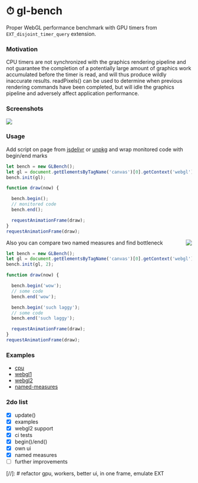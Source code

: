 # ⏱ gl-bench

Proper WebGL performance benchmark with GPU timers from `EXT_disjoint_timer_query` extension.

### Motivation
CPU timers are not synchronized with the graphics rendering pipeline and not guarantee the completion of a potentially
large amount of graphics work accumulated before the timer is read, and will thus produce wildly inaccurate results.
readPixels() can be used to determine when previous rendering commands have been completed,
but will idle the graphics pipeline and adversely affect application performance.

### Screenshots
![](https://habrastorage.org/webt/sj/_c/kl/sj_cklrwga2mhfzl6lt0cwvnhpe.png)

### Usage
Add script on page from [jsdelivr](https://cdn.jsdelivr.net/npm/gl-bench/dist/gl-bench.min.js) or [unpkg](https://unpkg.com/gl-bench/dist/gl-bench.min.js) and wrap monitored code with begin/end marks
```javascript
let bench = new GLBench();
let gl = document.getElementsByTagName('canvas')[0].getContext('webgl');
bench.init(gl);

function draw(now) {  

  bench.begin();
  // monitored code
  bench.end();

  requestAnimationFrame(draw);
}
requestAnimationFrame(draw);
```

Also you can compare two named measures and find bottleneck
<img align="right" src="https://habrastorage.org/webt/dj/7t/rc/dj7trcda4kry1k0btsxc7kbyn0k.png"/>

```javascript
let bench = new GLBench();
let gl = document.getElementsByTagName('canvas')[0].getContext('webgl');
bench.init(gl, 2);

function draw(now) {  

  bench.begin('wow');
  // some code
  bench.end('wow');

  bench.begin('such laggy');
  // some code
  bench.end('such laggy');

  requestAnimationFrame(draw);
}
requestAnimationFrame(draw);
```

### Examples
- [cpu](https://munrocket.github.io/gl-bench/examples/cpu.html)
- [webgl1](https://munrocket.github.io/gl-bench/examples/webgl1.html)
- [webgl2](https://munrocket.github.io/gl-bench/examples/webgl2.html)
- [named-measures](https://munrocket.github.io/gl-bench/examples/named-measures.html)

### 2do list
- [x] update()
- [x] examples
- [x] webgl2 support
- [x] ci tests
- [x] begin()/end()
- [x] own ui
- [x] named measures
- [ ] further improvements

[//]: # refactor gpu, workers, better ui, in one frame, emulate EXT
